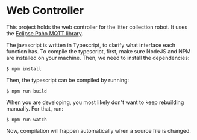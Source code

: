 # Web Controller

This project holds the web controller for the litter collection robot. It uses the [Eclipse Paho MQTT library](http://www.eclipse.org/paho/files/jsdoc/Paho.MQTT.Client.html).

The javascript is written in Typescript, to clarify what interface each function has. To compile the typescript, first, make sure NodeJS and NPM are installed on your machine. Then, we need to install the dependencies:
```
$ npm install
```
Then, the typescript can be compiled by running:
```
$ npm run build
```
When you are developing, you most likely don't want to keep rebuilding manually. For that, run:
```
$ npm run watch
```
Now, compilation will happen automatically when a source file is changed.
